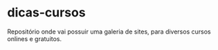 # dicas-cursos
Repositório onde vai possuir uma galeria de sites, para diversos cursos onlines e gratuitos.
